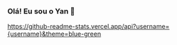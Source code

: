 ### Olá! Eu sou o Yan 👋

https://github-readme-stats.vercel.app/api?username={username}&theme=blue-green
